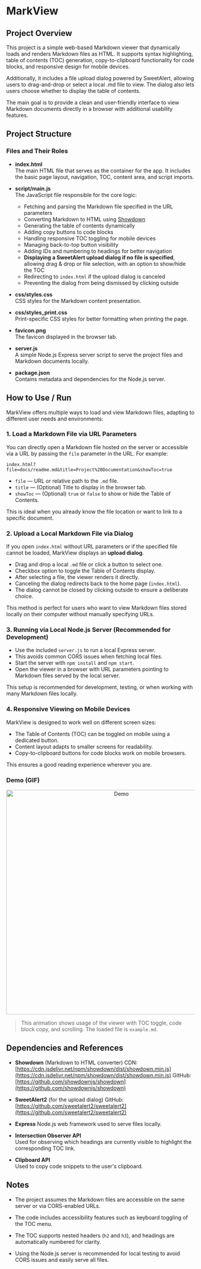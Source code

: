 # MarkView

## Project Overview

This project is a simple web-based Markdown viewer that dynamically loads and renders Markdown files as HTML. It supports syntax highlighting, table of contents (TOC) generation, copy-to-clipboard functionality for code blocks, and responsive design for mobile devices.

Additionally, it includes a file upload dialog powered by SweetAlert, allowing users to drag-and-drop or select a local .md file to view. The dialog also lets users choose whether to display the table of contents.

The main goal is to provide a clean and user-friendly interface to view Markdown documents directly in a browser with additional usability features.

## Project Structure

### Files and Their Roles

- **index.html**  
  The main HTML file that serves as the container for the app. It includes the basic page layout, navigation, TOC, content area, and script imports.

- **script/main.js**  
  The JavaScript file responsible for the core logic:

  * Fetching and parsing the Markdown file specified in the URL parameters
  * Converting Markdown to HTML using [Showdown](https://github.com/showdownjs/showdown)
  * Generating the table of contents dynamically
  * Adding copy buttons to code blocks
  * Handling responsive TOC toggling for mobile devices
  * Managing back-to-top button visibility
  * Adding IDs and numbering to headings for better navigation
  * **Displaying a SweetAlert upload dialog if no file is specified**, allowing drag & drop or file selection, with an option to show/hide the TOC
  * Redirecting to `index.html` if the upload dialog is canceled
  * Preventing the dialog from being dismissed by clicking outside

- **css/styles.css**  
  CSS styles for the Markdown content presentation.

- **css/styles_print.css**  
  Print-specific CSS styles for better formatting when printing the page.

- **favicon.png**  
  The favicon displayed in the browser tab.

- **server.js**  
  A simple Node.js Express server script to serve the project files and Markdown documents locally.

- **package.json**  
  Contains metadata and dependencies for the Node.js server.

## How to Use / Run

MarkView offers multiple ways to load and view Markdown files, adapting to different user needs and environments:

### 1. Load a Markdown File via URL Parameters

You can directly open a Markdown file hosted on the server or accessible via a URL by passing the `file` parameter in the URL. For example:

```
index.html?file=docs/readme.md&title=Project%20Documentation&showToc=true
```

* `file` — URL or relative path to the `.md` file.
* `title` — (Optional) Title to display in the browser tab.
* `showToc` — (Optional) `true` or `false` to show or hide the Table of Contents.

This is ideal when you already know the file location or want to link to a specific document.

### 2. Upload a Local Markdown File via Dialog

If you open `index.html` without URL parameters or if the specified file cannot be loaded, MarkView displays an **upload dialog**.

* Drag and drop a local `.md` file or click a button to select one.
* Checkbox option to toggle the Table of Contents display.
* After selecting a file, the viewer renders it directly.
* Canceling the dialog redirects back to the home page (`index.html`).
* The dialog cannot be closed by clicking outside to ensure a deliberate choice.

This method is perfect for users who want to view Markdown files stored locally on their computer without manually specifying URLs.

### 3. Running via Local Node.js Server (Recommended for Development)

* Use the included `server.js` to run a local Express server.
* This avoids common CORS issues when fetching local files.
* Start the server with `npm install` and `npm start`.
* Open the viewer in a browser with URL parameters pointing to Markdown files served by the local server.

This setup is recommended for development, testing, or when working with many Markdown files locally.


### 4. Responsive Viewing on Mobile Devices

MarkView is designed to work well on different screen sizes:

* The Table of Contents (TOC) can be toggled on mobile using a dedicated button.
* Content layout adapts to smaller screens for readability.
* Copy-to-clipboard buttons for code blocks work on mobile browsers.

This ensures a good reading experience wherever you are.


### Demo (GIF)

<p align="center">
  <img src="demo.gif" alt="Demo" width="600">
</p>


> This animation shows usage of the viewer with TOC toggle, code block copy, and scrolling. The loaded file is `example.md`.


## Dependencies and References
 
* **Showdown** (Markdown to HTML converter)
  CDN: [https://cdn.jsdelivr.net/npm/showdown/dist/showdown.min.js](https://cdn.jsdelivr.net/npm/showdown/dist/showdown.min.js)
  GitHub: [https://github.com/showdownjs/showdown](https://github.com/showdownjs/showdown)

* **SweetAlert2** (for the upload dialog)
  GitHub: [https://github.com/sweetalert2/sweetalert2](https://github.com/sweetalert2/sweetalert2)

- **Express**
  Node.js web framework used to serve files locally.

- **Intersection Observer API**  
Used for observing which headings are currently visible to highlight the corresponding TOC link.

- **Clipboard API**  
Used to copy code snippets to the user's clipboard.

## Notes

- The project assumes the Markdown files are accessible on the same server or via CORS-enabled URLs.

- The code includes accessibility features such as keyboard toggling of the TOC menu.

- The TOC supports nested headers (`h2` and `h3`), and headings are automatically numbered for clarity.

- Using the Node.js server is recommended for local testing to avoid CORS issues and easily serve all files.
